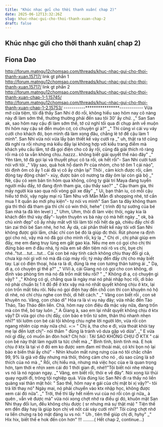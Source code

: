 ```yaml
---
title: "Khúc nhạc gửi cho thời thanh xuân( chap 2)"
date: 2025-06-12T13:32:26Z
slug: khuc-nhac-gui-cho-thoi-thanh-xuan-chap-2
draft: false
---
```


## Khúc nhạc gửi cho thời thanh xuân( chap 2)

## Fiona Dao

http://forum.matngu12chomsao.com/threads/khuc-nhac-gui-cho-thoi-thanh-xuan.15717/ link gt phần 1 
http://forum.matngu12chomsao.com/threads/khuc-nhac-gui-cho-thoi-thanh-xuan.15717/ link gt phần 2 
http://forum.matngu12chomsao.com/threads/khuc-nhac-gui-cho-thoi-thanh-xuan-chap-1-1.15745/
http://forum.matngu12chomsao.com/threads/khuc-nhac-gui-cho-thoi-thanh-xuan-chap-1-2.15753/
       -----------****************------------ 
  Vừa mở cửa tiệm, tôi đã thấy San Nhi ở đó rồi, không hiểu sao hôm nay cô nàng này đi làm sớm thế, thường thường phải đến sau tôi 30' ấy chứ.
_" San San ak, sao hôm nay cậu đi làm sớm thế, tớ cứ nghĩ tối qua đi chụp ảnh về muộn thì hôm nay cậu sẽ đến muộn cơ, có chuyện gì à?"
_" Thì cũng vì cái vụ váy cưới cho khách đó, bọn mình đã làm xong đâu, chẳng lẽ tớ để cậu làm 1 mình". San Nhi vừa nói vừa lấy bản thiết kế váy cưới ra                                                _" uh, thật ra tớ cũng đã nghĩ ra rồi nhưng mà kiểu đấy lại không hợp với kiểu trang điểm mà khách yêu cầu lắm, tớ đã gọi điện cho cô ấy rồi, cũng đã giải thích rõ ràng rồi mà cô ta vẫn không chịu..hazzz.. không biết giải quyết thế nào đây"                                                          _" Yên tâm, tớ đã gọi lại và thuyết phục cô ta rồi, ok hết rồi"- San Nhi cười tươi nói với tôi      _" Vậy sao, quả hok hổ danh Pr của nhóm, cho tớ ôm 1 cái nào", tôi định ôm cô ấy 1 cái đã vị cô ấy chặn lại" Thôi , cảm kích  được rồi, cấm động tay động chân"- xùy, được bản cô nương ta đây ôm lại còn giả bộ                                                   _" Nè, cậu có xem bản tin hôm qua không, công ty giải trí Maya đang tuyển người mẫu đấy, tớ đang định tham gia, cậu thấy sao?"                                                                       _" Cậu tham gia, thì mấy người kia sao qua nổi vòng gửi xe đây"                                        _" Ui, bạn thân iu, có mỗi cậu hiểu tớ thôi, vậy ngày mại rủ Tâm Nhu với Mẫn Mẫn đi shopping nhé, tớ cần mua 1 ít quần áo mới phụ kiện"- tự nói vs mình" San San ta đây không tham gia thì thôi đã tham gia thì chỉ có win thôi, hehe" ( trình độ tự sướng của bé San nhà ta đã lên level )                                                                                           _" Uhm, Uhm, thôi đi làm việc thôi, ngày kia là khách đến thử váy đấy"- luyên thuyên vs bà này có mà hết ngày                                                                                                        _" ok, bà chủ xinh đẹp" cô ấy nháy mắt với tôi làm tôi nổi hết da gà, chiêu đấy chỉ đi tán zai thôi bé San nhé, hơ hơ.                                                                                                    Ây dà, cái phần thiết kế này tôi với San Nhi không được giỏi lắm, chắc chỉ con bé đó là giúp đc thôi. Rút phone ra định gọi cho nó, vậy mà nó đã gọi cho mình rồi, kỳ lạ                 _"  Chị ơi , chị phải giúp em đấy, mẹ em đang truy lùng em gắt gao kìa. Nếu mẹ em có gọi cho chị  thì đừng bảo em ở đâu nhá, tý nữa em sẽ đến tiệm nói rõ vs chị, bye chị nhé.."tut....tut....tut...                                                                                                       Cái con bé này tính cách không chịu thay đổi gì cả, chưa kịp nói gì với nó mà đã cúp máy rồi; tý mày đến đấy chị cho mày biết tay. Lại có điện thoại, hóa ra là dì, đúng là mẹ con tương thân tương ái                                                                                                   _" Dạ, dì ạ, có chuyện gì thế ạ?"                                                                                    _" ViVi à, cái Giang nó có gọi cho con không, dì định vào phòng tìm mà nó đã trốn mất tiêu rồi? "                                                                                                                      _" Không dì ạ, có chuyện gì vậy? "                                                                                  _" Không có gì, chẳng qua là ngày mai nó phải nhập học rồi, dì bảo nó phải chuẩn bị 1 ít đồ để ở ktx vậy mà nó nhất quyết không chịu ở ktx, lại còn trốn mất tiêu rôi. Nếu nó gọi điện hay đến chỗ con thì con khuyên nó hộ dì nhé, nó chỉ chịu nghe con thôi, dì hết cách."    _" Vâng con biết rồi , con sẽ khuyên no. Vâng, con chào dì"                                               Hóa ra là vì vụ này đây; vừa nhắc đến Tào Tháo, Tào Tháo đến liền. Chà, hôm nay còn điệu đà mặc váy nữa, đang trốn mà còn thế, bó tay luôn 
_" A Giang à, sao em lại nhất quyết không chịu ở ktx vậy? Dì vừa gọi cho chị đấy, còn bảo e trốn từ sớm, thân thủ nhanh nhẹn nhỉ?"  tôi lườm con bé  cái tội không chịu nghe lời người lớn, vừa rồi còn ngang nhiên cúp máy nữa chứ.                                                          =:= " Chị à, tha cho e đi, vừa thoát khỏi tay mẹ lại đến lượt chị"- nói thầm " đúng là tránh vỏ dưa gặp vỏ dừa". 
 _" E vừa nói gì đấy, có muốn ăn đòn hok? Chị hỏi : TẠI SAO KHÔNG CHỊU Ở KTX " cái con bé này thật làm người ta tức chết mà 
_" Bình tĩnh, bình tĩnh mà. E hok chịu ở ktx là tại vì ở đó em ko được xem đam mĩ thoải mái, có khi bọn nó lại bảo e biến thái ấy chứ" - Nhìn khuôn mắt rưng rưng của nó tôi chắc chắn 99, 9% là giả vờ đây nhưng mà thôi, thông cảm cho nó , dù sao cũng là sở thích của nó mà                                                                                                                    _" Rồi, chị hiểu mà, nhưng mà việc học của e là quan trọng hơn, tạm thời e nhịn xem cái đó 1 thời gian đi, nhé!!"Tôi biết nói nhẹ nhàng vs nó là nó ngoan ngay.                              _" Vâng, em biết rồi, thôi e về đây". Nói xong lủi thủi quay người đi, trông tội nghiệp quá. Vừa đúng lúc San Nhi đi ra thấy nó liền quàng vai thân mật hỏi: " Sao thế, hôm nay e gái của chị mặt bí xị vậy?"- tôi trả lời thay nó" Ngày mai, nó phải chuyển vào ktx nhập học, không được xem cái đó nữa".                                                                                          _" Trời, thế thì lấy hết niềm vui của nó rồi còn gì nữa,, à quên , vẫn vẽ được mà" vừa nói xong chợt nhớ ra điều gì đó, khuôn mặt San Nhi thay đổi lun, đểu không chịu được ( sr nhưng mà sự thật mà) " Tiện thế em đến đây hay là giúp bọn chị vẽ nốt cái váy cưới nhỉ?" Tôi cũng chợt nhớ ra liền chưng ra bộ mặt đáng iu vs nó: " Uh , tiên thể giúp chị đi, hyhy"                                                                                                                            _" Hix hix, biết thế e hok đến còn hơn" !!! .........( Hết chap 2, continue...)